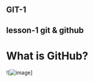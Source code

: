 ## GIT-1
## lesson-1 git & github

# What is GitHub?

![![image](https://github.com/user-attachments/assets/06a50891-08c0-443b-a12f-a68b8c0c318f)]
